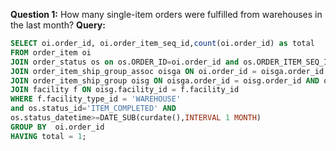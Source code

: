 **Question 1:**
How many single-item orders were fulfilled from warehouses in the last month?
**Query:**
```sql
SELECT oi.order_id, oi.order_item_seq_id,count(oi.order_id) as total
FROM order_item oi  
JOIN order_status os on os.ORDER_ID=oi.order_id and os.ORDER_ITEM_SEQ_ID=oi.ORDER_ITEM_SEQ_ID
JOIN order_item_ship_group_assoc oisga ON oi.order_id = oisga.order_id AND oi.order_item_seq_id = oisga.order_item_seq_id
JOIN order_item_ship_group oisg ON oisga.order_id = oisg.order_id AND oisga.ship_group_seq_id = oisg.ship_group_seq_id
JOIN facility f ON oisg.facility_id = f.facility_id
WHERE f.facility_type_id = 'WAREHOUSE' 
and os.status_id='ITEM_COMPLETED' AND 
os.status_datetime>=DATE_SUB(curdate(),INTERVAL 1 MONTH)
GROUP BY  oi.order_id
HAVING total = 1;
```
